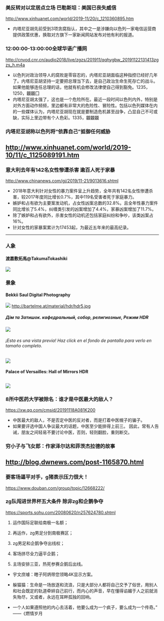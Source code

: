 ### 美反转对以定居点立场 巴勒斯坦：美国已丧失威信
http://www.xinhuanet.com/world/2019-11/20/c_1210360895.htm
- 内塔尼亚胡先前受到3项贪腐指认，其中之一是涉嫌向以色列一家电信运营商提供政策优惠，换取对方旗下一家新闻网站发布对他有利的报道。
### 12:00:00-13:00:00全球华语广播网
http://cnvod.cnr.cn/audio2018/live/zgzs/201911/qqhygbw_20191122131413zgzs_h.m4a
- 以色列对政治领导人的腐败是零容忍的，内塔尼亚胡面临这种指控已经好几年了。内塔尼亚胡坚持一定要把总理当下去，是自己政治生命生死存亡的战斗。如果他能够连任总理的话，他就有机会修改法律使自己得到豁免。1235，1250，龖龖囗
- 内塔尼亚胡太强了，这也是一个危险所在。最近一段时间以色列内外，特别是对外方面动作频频，里边都有非常大的危险性、冒险性。包括以色列媒体在内的一些媒体认为，内塔尼亚胡现在就是要制造危机甚至战争，凸显自己不可或缺，实际上里边带有个人色彩。1335，龖龖龖
### 内塔尼亚胡称以色列将“依靠自己”抵御任何威胁
http://www.xinhuanet.com/world/2019-10/11/c_1125089191.htm
---
### 意大利去年有142名女性惨遭杀害 逾百人死于家暴
http://www.chinanews.com/gj/2019/11-21/9013616.shtml
- 2018年意大利针对女性的暴力案件呈上升趋势，全年共有142名女性惨遭杀害，较2017年度同比增长0.7%，其中119名受害者死于家庭暴力。
- 嫉妒和占有欲为主要案发动机，占女性凶案总数的32.8%。且全年性暴力案件同比增长了5.4%，纠缠类引发的凶案增加了4.4%，家暴凶案增加了11.7%。
- 除了嫉妒和占有欲外，杀害女性的动机还包括家庭纠纷和争吵，该类凶案占16%。
- 针对女性的家暴案累计为17453起，为最近五年来的最高纪录。
---
### 人象
#### 渡嘉敷拓馬@TakumaTokashiki
![](https://pbs.twimg.com/media/D28pmgFX4AI2nBl.jpg:orig)
### 景象
#### Bekkii Saul Digital Photography
![](http://bartelme.at/material/hdr/hdr5.jpg)
http://bartelme.at/material/hdr/hdr5.jpg
##### Дім та Затишок. кафедральный, собор, религиозные, Режим HDR
![](https://wallpapers-fenix.eu/full/160516/070201249.jpg)
###### ¡Esta es una vista previa! Haz click en el fondo de pantalla para verlo en tamaño completo.
![](https://images5.alphacoders.com/681/681991.jpg)
#### Palace of Versailles: Hall of Mirrors HDR
![](https://live.staticflickr.com/8496/8389024061_57b2e1a178_o_d.jpg)
---
### 8所中医药大学被除名：谁才是中医最大的敌人？
https://xw.qq.com/cmsid/20191118A081K200
- 中医最大的敌人，不是否定中医的反对者，而是打着中医幌子的骗子。
- 如果要评选中国人争议最大的话题，中医至少能排得上前三。
因此，常有人告诫，朋友之间轻易不要讨论中医，否则，轻则翻脸，重则断交。
### 穷小子与飞女郎：作家泽尔达和菲茨杰拉德的故事
http://blog.dwnews.com/post-1165870.html
---
### 要客场逼平对手，g猪表示压力很大！
https://www.douban.com/group/topic/12668222/
### zg队闯进世界杯五大条件 除非zg和企鹅争夺
https://sports.sohu.com/20080620/n257624780.shtml

1. 运作国际足联给南极一名额；

2. 再运作，zg男足分到南极赛区；

3. zg男足和企鹅争夺出线权；

4. 客场拼尽全力逼平企鹅；

5. 主场安排三亚，热死参赛企鹅后出线。

- 宇文庶噱：瞎子阿炳带您领略4K显示方案。

- 躲猫猫：生命是一场放逐和流浪，只是大部分人都将自己交予了俗世，用别人和社会既定的轨道牵絆自己前行，而内心的声音，早在懂得谄媚于人之前就消失殆尽，又或者，永远在耳畔孤独的回响。

- 一个人如果遵照他的内心去活着，他要么成为一个疯子，要么成为一个传奇。”
——《燃情岁月
